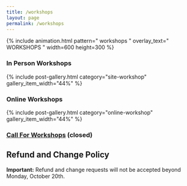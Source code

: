 ```yaml
---
title: /workshops
layout: page
permalink: /workshops
---
```

{% include animation.html pattern="  workshops  " overlay_text=" WORKSHOPS " width=600 height=300 %}

### In Person Workshops

{% include post-gallery.html category="site-workshop" gallery_item_width="44%" %}

### Online Workshops

{% include post-gallery.html category="online-workshop" gallery_item_width="44%" %}

### [Call For Workshops](/callforworkshops) (closed)

## Refund and Change Policy

**Important:** Refund and change requests will not be accepted beyond Monday, October 20th.